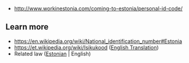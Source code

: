 * http://www.workinestonia.com/coming-to-estonia/personal-id-code/


## Learn more

* https://en.wikipedia.org/wiki/National_identification_number#Estonia
* https://et.wikipedia.org/wiki/Isikukood ([English Translation](https://translate.google.com/translate?sl=et&tl=en&js=y&prev=_t&hl=en&ie=UTF-8&u=https%3A%2F%2Fet.wikipedia.org%2Fwiki%2FIsikukood&edit-text=&act=url))
* Related law ([Estonian][rt_ee] | English)




[rt_ee]: https://www.riigiteataja.ee/akt/106032012004?leiaKehtiv

